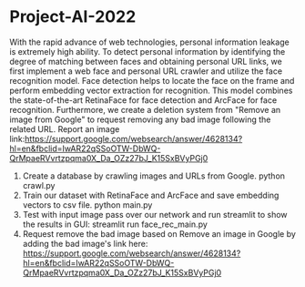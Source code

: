 # Project-AI-2022
With the rapid advance of web technologies, personal information leakage is extremely high ability. To detect personal information by identifying the degree of matching between faces and obtaining personal URL links, we first implement a web face and personal URL crawler and utilize the face recognition model. Face detection helps to locate the face on the frame and perform embedding vector extraction for recognition. This model combines the state-of-the-art RetinaFace for face detection and ArcFace for face recognition. Furthermore, we create a deletion system from "Remove an image from Google" to request removing any bad image following the related URL. 
Report an image link:https://support.google.com/websearch/answer/4628134?hl=en&fbclid=IwAR22qSSoOTW-DbWQ-QrMpaeRVvrtzpqma0X_Da_OZz27bJ_K15SxBVyPGj0

1) Create a database by crawling images and URLs from Google.
   python crawl.py 
2) Train our dataset with RetinaFace and ArcFace and save embedding vectors to csv file.
   python main.py
3) Test with input image pass over our network and run streamlit to show the results in GUI:
   streamlit run face_rec_main.py
4) Request remove the bad image based on Remove an image in Google by adding the bad image's link here: 
   https://support.google.com/websearch/answer/4628134?hl=en&fbclid=IwAR22qSSoOTW-DbWQ-QrMpaeRVvrtzpqma0X_Da_OZz27bJ_K15SxBVyPGj0
   
